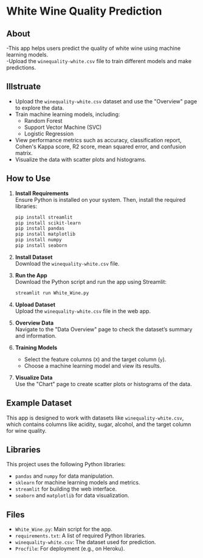 # White Wine Quality Prediction 

## About
-This app helps users predict the quality of white wine using machine learning models.  
-Upload the `winequality-white.csv` file to train different models and make predictions.

## Illstruate
- Upload the `winequality-white.csv` dataset and use the "Overview" page to explore the data.
- Train machine learning models, including:
  - Random Forest
  - Support Vector Machine (SVC)
  - Logistic Regression
- View performance metrics such as accuracy, classification report, Cohen's Kappa score, R2 score, mean squared error, and confusion matrix.
- Visualize the data with scatter plots and histograms.

## How to Use
1. **Install Requirements**  
   Ensure Python is installed on your system. Then, install the required libraries:
   ```bash
   pip install streamlit
   pip install scikit-learn
   pip install pandas
   pip install matplotlib
   pip install numpy
   pip install seaborn
   ```

2. **Install Dataset**  
   Download the `winequality-white.csv` file.

3. **Run the App**  
   Download the Python script and run the app using Streamlit:
   ```bash
   streamlit run White_Wine.py
   ```

4. **Upload Dataset**  
   Upload the `winequality-white.csv` file in the web app. 

5. **Overview Data**  
   Navigate to the "Data Overview" page to check the dataset’s summary and information.

6. **Training Models**  
   - Select the feature columns (`X`) and the target column (`y`).
   - Choose a machine learning model and view its results.

7. **Visualize Data**  
   Use the "Chart" page to create scatter plots or histograms of the data.

## Example Dataset
This app is designed to work with datasets like `winequality-white.csv`, which contains columns like acidity, sugar, alcohol, and the target column for wine quality.

## Libraries
This project uses the following Python libraries:
- `pandas` and `numpy` for data manipulation.
- `sklearn` for machine learning models and metrics.
- `streamlit` for building the web interface.
- `seaborn` and `matplotlib` for data visualization.

## Files
- `White_Wine.py`: Main script for the app.
- `requirements.txt`: A list of required Python libraries.
- `winequality-white.csv`: The dataset used for prediction.
- `Procfile`: For deployment (e.g., on Heroku).
